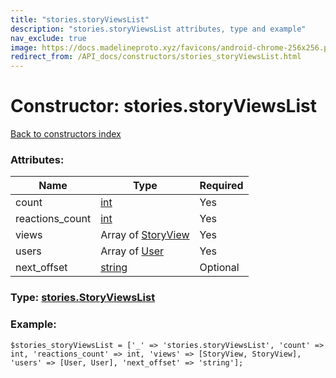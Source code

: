```yaml
---
title: "stories.storyViewsList"
description: "stories.storyViewsList attributes, type and example"
nav_exclude: true
image: https://docs.madelineproto.xyz/favicons/android-chrome-256x256.png
redirect_from: /API_docs/constructors/stories_storyViewsList.html
---
```

# Constructor: stories.storyViewsList  
[Back to constructors index](/API_docs/constructors/index.html)



### Attributes:

| Name     |    Type       | Required |
|----------|---------------|----------|
|count|[int](/API_docs/types/int.html) | Yes|
|reactions\_count|[int](/API_docs/types/int.html) | Yes|
|views|Array of [StoryView](/API_docs/types/StoryView.html) | Yes|
|users|Array of [User](/API_docs/types/User.html) | Yes|
|next\_offset|[string](/API_docs/types/string.html) | Optional|



### Type: [stories.StoryViewsList](/API_docs/types/stories.StoryViewsList.html)


### Example:

```
$stories_storyViewsList = ['_' => 'stories.storyViewsList', 'count' => int, 'reactions_count' => int, 'views' => [StoryView, StoryView], 'users' => [User, User], 'next_offset' => 'string'];
```  
